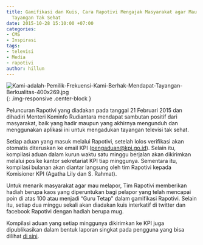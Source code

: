 ```yaml
---
title: Gamifikasi dan Kuis, Cara Rapotivi Mengajak Masyarakat agar Mau Melaporkan
  Tayangan Tak Sehat
date: 2015-10-28 15:10:00 +07:00
categories:
- CMS
- Inspirasi
tags:
- televisi
- Media
- rapotivi
author: hillun
---
```


![Kami-adalah-Pemilik-Frekuensi-Kami-Berhak-Mendapat-Tayangan-Berkualitas-400x269.jpg](/uploads/Kami-adalah-Pemilik-Frekuensi-Kami-Berhak-Mendapat-Tayangan-Berkualitas-400x269.jpg){: .img-responsive .center-block }

Peluncuran Rapotivi yang diadakan pada tanggal 21 Februari 2015 dan dihadiri Menteri Kominfo Rudiantara mendapat sambutan positif dari masyarakat, baik yang hadir maupun yang akhirnya mengunduh dan menggunakan aplikasi ini untuk mengadukan tayangan televisi tak sehat.

Setiap aduan yang masuk melalui Rapotivi, setelah lolos verifikasi akan otomatis diteruskan ke email KPI (pengaduan@kpi.go.id). Selain itu, kompilasi aduan dalam kurun waktu satu minggu berjalan akan dikirimkan melalui pos ke kantor sekretariat KPI tiap minggunya. Sementara itu, kompilasi bulanan akan diantar langsung oleh tim Rapotivi kepada Komisioner KPI (Agatha Lily dan S. Rahmat).

Untuk menarik masyarakat agar mau melapor, Tim Rapotivi memberikan hadiah berupa kaos yang diperuntukan bagi pelapor yang telah mencapai poin di atas 100 atau menjadi “Guru Tetap” dalam gamifikasi Rapotivi. Selain itu, setiap dua minggu sekali akan diadakan kuis interkatif di twitter dan facebook Rapotivi dengan hadiah berupa mug.

Kompilasi aduan yang setiap minggunya dikirimkan ke KPI juga dipublikasikan dalam bentuk laporan singkat pada pengguna yang bisa dilihat [di sini](http://rapotivi.org/index.php?r=home/kabar&id=20).